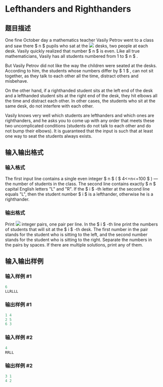 # Lefthanders and Righthanders 

## 题目描述

One fine October day a mathematics teacher Vasily Petrov went to a class and saw there $ n $ pupils who sat at the ![](https://cdn.luogu.com.cn/upload/vjudge_pic/CF234A/666f6519688863e0a36337875170dd12050e1c31.png) desks, two people at each desk. Vasily quickly realized that number $ n $ is even. Like all true mathematicians, Vasily has all students numbered from 1 to $ n $ .

But Vasily Petrov did not like the way the children were seated at the desks. According to him, the students whose numbers differ by $ 1 $ , can not sit together, as they talk to each other all the time, distract others and misbehave.

On the other hand, if a righthanded student sits at the left end of the desk and a lefthanded student sits at the right end of the desk, they hit elbows all the time and distract each other. In other cases, the students who sit at the same desk, do not interfere with each other.

Vasily knows very well which students are lefthanders and which ones are righthanders, and he asks you to come up with any order that meets these two uncomplicated conditions (students do not talk to each other and do not bump their elbows). It is guaranteed that the input is such that at least one way to seat the students always exists.

## 输入输出格式

### 输入格式

The first input line contains a single even integer $ n $ ( $ 4<=n<=100 $ ) — the number of students in the class. The second line contains exactly $ n $ capital English letters "L" and "R". If the $ i $ -th letter at the second line equals "L", then the student number $ i $ is a lefthander, otherwise he is a righthander.

### 输出格式

Print ![](https://cdn.luogu.com.cn/upload/vjudge_pic/CF234A/666f6519688863e0a36337875170dd12050e1c31.png) integer pairs, one pair per line. In the $ i $ -th line print the numbers of students that will sit at the $ i $ -th desk. The first number in the pair stands for the student who is sitting to the left, and the second number stands for the student who is sitting to the right. Separate the numbers in the pairs by spaces. If there are multiple solutions, print any of them.

## 输入输出样例

### 输入样例 #1

```cpp
6
LLRLLL

```
### 输出样例 #1

```cpp
1 4
2 5
6 3

```
### 输入样例 #2

```cpp
4
RRLL

```
### 输出样例 #2

```cpp
3 1
4 2

```

